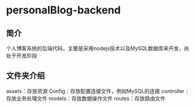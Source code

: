 # personalBlog-backend
## 简介
个人博客系统的后端代码，主要是采用nodejs技术以及MySQL数据库来开发，尚处于开发阶段

## 文件夹介绍
assets：存放资源
Config：存放配置连接文件，例如MySQL的连接
controller：存放业务处理文件
models：存放数据操作文件
routes：存放路由文件

